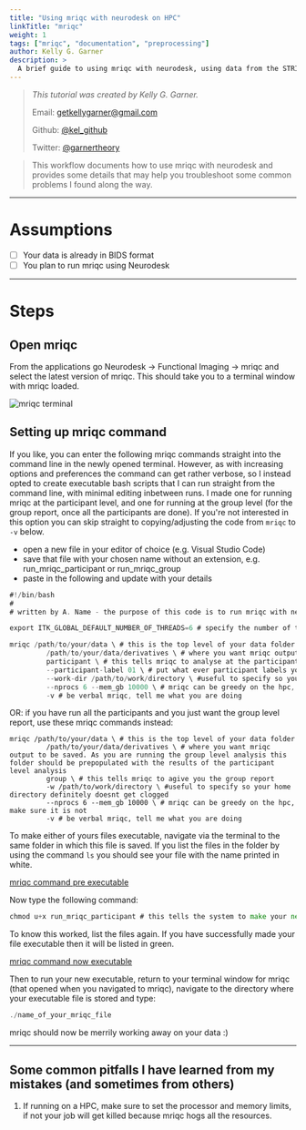 ```yaml
---
title: "Using mriqc with neurodesk on HPC"
linkTitle: "mriqc"
weight: 1
tags: ["mriqc", "documentation", "preprocessing"]
author: Kelly G. Garner
description: > 
  A brief guide to using mriqc with neurodesk, using data from the STRIAVISE project.
---
```



> _This tutorial was created by Kelly G. Garner._ 
>
> Email: [getkellygarner@gmail.com](mailto:getkellygarner@gmailc.om)
>
> Github: [@kel_github](https://github.com/kel-github)
>
> Twitter: [@garnertheory](https://twitter.com/garner_theory)
>

> This workflow documents how to use mriqc with neurodesk and provides some details that may help you troubleshoot some common problems I found along the way. 

---

# Assumptions

- [ ] Your data is already in BIDS format
- [ ] You plan to run mriqc using Neurodesk

---

# Steps

## Open mriqc 

From the applications go Neurodesk -> Functional Imaging -> mriqc and select the latest version of mriqc. This should take you to a terminal window with mriqc loaded. <p>

![mriqc terminal](/neurodesk.github.io/static/mriqc_cvl/mriqc_terminal.png)

## Setting up mriqc command

If you like, you can enter the following mriqc commands straight into the command line in the newly opened terminal. However, as with increasing options and preferences the command can get rather verbose, so I instead opted to create executable bash scripts that I can run straight from the command line, with minimal editing inbetween runs. I made one for running mriqc at the participant level, and one for running at the group level (for the group report, once all the participants are done). If you're not interested in this option you can skip straight to copying/adjusting the code from `mriqc` to `-v` below.

- open a new file in your editor of choice (e.g. Visual Studio Code)
- save that file with your chosen name without an extension, e.g. run_mriqc_participant or run_mriqc_group
- paste in the following and update with your details

```go
#!/bin/bash
#
# written by A. Name - the purpose of this code is to run mriqc with neurodesk

export ITK_GLOBAL_DEFAULT_NUMBER_OF_THREADS=6 # specify the number of threads you want to use

mriqc /path/to/your/data \ # this is the top level of your data folder
         /path/to/your/data/derivatives \ # where you want mriqc output to be saved
         participant \ # this tells mriqc to analyse at the participant level
         --participant-label 01 \ # put what ever participant labels you want to analyse
         --work-dir /path/to/work/directory \ #useful to specify so your home directory definitely doesnt get clogged
         --nprocs 6 --mem_gb 10000 \ # mriqc can be greedy on the hpc, make sure it is not
         -v # be verbal mriqc, tell me what you are doing
```


OR: if you have run all the participants and you just want the group level report, use these mriqc commands instead:

```
mriqc /path/to/your/data \ # this is the top level of your data folder
         /path/to/your/data/derivatives \ # where you want mriqc output to be saved. As you are running the group level analysis this folder should be prepopulated with the results of the participant level analysis
         group \ # this tells mriqc to agive you the group report
         -w /path/to/work/directory \ #useful to specify so your home directory definitely doesnt get clogged
         --nprocs 6 --mem_gb 10000 \ # mriqc can be greedy on the hpc, make sure it is not
         -v # be verbal mriqc, tell me what you are doing
```

To make either of yours files executable, navigate via the terminal to the same folder in which this file is saved. If you list the files in the folder by using the command `ls` you should see your file with the name printed in white. 

[mriqc command pre executable](/static/mriqc_cvl/pre_exec.png)

Now type the following command:

```go
chmod u+x run_mriqc_participant # this tells the system to make your new file executable
```
To know this worked, list the files again. If you have successfully made your file executable then it will be listed in green.

[mriqc command now executable](/static/mriqc_cvl/mriqc_post_exec.png)

Then to run your new executable, return to your terminal window for mriqc (that opened when you navigated to mriqc), navigate to the directory where your executable file is stored and type:

```go
./name_of_your_mriqc_file
```
mriqc should now be merrily working away on your data :)

---

## Some common pitfalls I have learned from my mistakes (and sometimes from others)

1. If running on a HPC, make sure to set the processor and memory limits, if not your job will get killed because mriqc hogs all the resources.